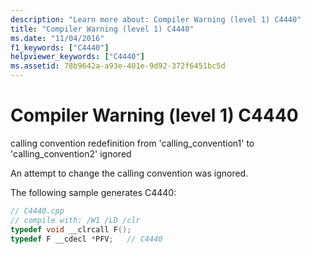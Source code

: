 ```yaml
---
description: "Learn more about: Compiler Warning (level 1) C4440"
title: "Compiler Warning (level 1) C4440"
ms.date: "11/04/2016"
f1_keywords: ["C4440"]
helpviewer_keywords: ["C4440"]
ms.assetid: 78b9642a-a93e-401e-9d92-372f6451bc5d
---
```

# Compiler Warning (level 1) C4440

calling convention redefinition from 'calling_convention1' to 'calling_convention2' ignored

An attempt to change the calling convention was ignored.

The following sample generates C4440:

```cpp
// C4440.cpp
// compile with: /W1 /LD /clr
typedef void __clrcall F();
typedef F __cdecl *PFV;   // C4440
```

